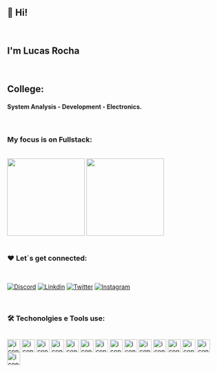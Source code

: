 ## :boy: Hi!

</br>

## I'm Lucas Rocha

</br>

## College: 

#### System Analysis - Development - Electronics. 

</br>

### My focus is on Fullstack:

</br>

<div>
   <img height="180em" src="https://github-readme-stats.vercel.app/api?username=lucasrochadns&show_icons=true&theme=tokyonight"/>
   <img height="180em" src="https://github-readme-stats.vercel.app/api/top-langs/?username=lucasrochadns&layout=compact&theme=tokyonight"/>
</div>

</br>

### :heart: Let´s get connected:   

</br>

[![Discord](https://img.shields.io/badge/Discord-%235865F2.svg?style=for-the-badge&logo=discord&logoColor=white)](https://discord.gg/ZSTy2ugz)
[![Linkdin](https://img.shields.io/badge/linkedin-%230077B5.svg?style=for-the-badge&logo=linkedin&logoColor=white)](https://www.linkedin.com/in/lrdns/)
[![Twitter](https://img.shields.io/badge/Twitter-%231DA1F2.svg?style=for-the-badge&logo=Twitter&logoColor=white)](https://twitter.com/MRLRSX)
[![Instagram](https://img.shields.io/badge/Instagram-%23E4405F.svg?style=for-the-badge&logo=Instagram&logoColor=white)](https://www.instagram.com/lrsant/)

</br>

### :hammer_and_wrench: Techonolgies e Tools use:

</br>

<div>
   <img align="center"  alt="icone1" height="30" widht="40" src="https://cdn.jsdelivr.net/gh/devicons/devicon/icons/html5/html5-original.svg" />
   <img align="center"  alt="icone2" height="30" widht="40" src="https://cdn.jsdelivr.net/gh/devicons/devicon/icons/css3/css3-original.svg" />
   <img align="center"  alt="icone3" height="30" widht="40" src="https://cdn.jsdelivr.net/gh/devicons/devicon/icons/react/react-original.svg" />
   <img align="center"  alt="icone4" height="30" widht="40" src="https://cdn.jsdelivr.net/gh/devicons/devicon/icons/angularjs/angularjs-original.svg" />
   <img align="center"  alt="icone5" height="30" widht="40" src="https://cdn.jsdelivr.net/gh/devicons/devicon/icons/express/express-original.svg" />
   <img align="center"  alt="icone6" height="30" widht="40" src="https://cdn.jsdelivr.net/gh/devicons/devicon/icons/spring/spring-original.svg" />
   <img align="center"  alt="icone7" height="30" widht="40" src="https://cdn.jsdelivr.net/gh/devicons/devicon/icons/heroku/heroku-plain.svg" />
   <img align="center"  alt="icone8" height="30" widht="40" src="https://cdn.jsdelivr.net/gh/devicons/devicon/icons/kubernetes/kubernetes-plain-wordmark.svg" />
   <img align="center"  alt="icon" height="30" widht="40" src="https://cdn.jsdelivr.net/gh/devicons/devicon/icons/amazonwebservices/amazonwebservices-original.svg" />
   <img align="center"  alt="icone9" height="30" widht="40" src="https://cdn.jsdelivr.net/gh/devicons/devicon/icons/linux/linux-original.svg" />
   <img align="center"  alt="icone10" height="30" widht="40" src="https://cdn.jsdelivr.net/gh/devicons/devicon/icons/docker/docker-original.svg" />
   <img align="center"  alt="icone11" height="30" widht="40" src="https://cdn.jsdelivr.net/gh/devicons/devicon/icons/mysql/mysql-original-wordmark.svg" />
   <img align="center"  alt="icone12" height="30" widht="40" src="https://cdn.jsdelivr.net/gh/devicons/devicon/icons/postgresql/postgresql-original-wordmark.svg" />
   <img align="center"  alt="icone13" height="30" widht="40" src="https://cdn.jsdelivr.net/gh/devicons/devicon/icons/mongodb/mongodb-original-wordmark.svg" />
   <img align="center"  alt="icone14" height="30" widht="40" src="https://cdn.jsdelivr.net/gh/devicons/devicon/icons/redis/redis-original-wordmark.svg" />
   
  
</div>


